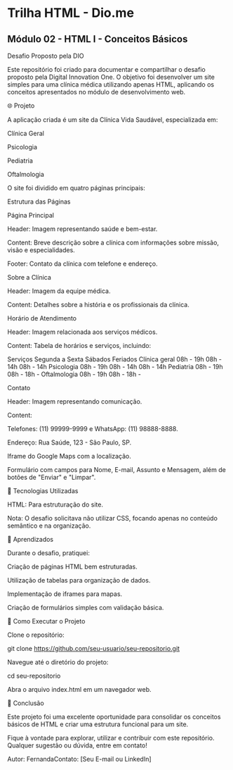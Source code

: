 # Trilha HTML - Dio.me
## Módulo 02 - HTML I - Conceitos Básicos

Desafio Proposto pela DIO

Este repositório foi criado para documentar e compartilhar o desafio proposto pela Digital Innovation One. O objetivo foi desenvolver um site simples para uma clínica médica utilizando apenas HTML, aplicando os conceitos apresentados no módulo de desenvolvimento web.

🌐 Projeto

A aplicação criada é um site da Clínica Vida Saudável, especializada em:

Clínica Geral

Psicologia

Pediatria

Oftalmologia

O site foi dividido em quatro páginas principais:

Estrutura das Páginas

Página Principal

Header: Imagem representando saúde e bem-estar.

Content: Breve descrição sobre a clínica com informações sobre missão, visão e especialidades.

Footer: Contato da clínica com telefone e endereço.

Sobre a Clínica

Header: Imagem da equipe médica.

Content: Detalhes sobre a história e os profissionais da clínica.

Horário de Atendimento

Header: Imagem relacionada aos serviços médicos.

Content: Tabela de horários e serviços, incluindo:

Serviços        Segunda a Sexta    Sábados        Feriados
Clínica geral   08h - 19h          08h - 14h      08h - 14h
Psicologia      08h - 19h          08h - 14h      08h - 14h
Pediatria       08h - 19h          08h - 18h      -
Oftalmologia    08h - 19h          08h - 18h      -

Contato

Header: Imagem representando comunicação.

Content:

Telefones: (11) 99999-9999 e WhatsApp: (11) 98888-8888.

Endereço: Rua Saúde, 123 - São Paulo, SP.

Iframe do Google Maps com a localização.

Formulário com campos para Nome, E-mail, Assunto e Mensagem, além de botões de "Enviar" e "Limpar".

🚀 Tecnologias Utilizadas

HTML: Para estruturação do site.

Nota: O desafio solicitava não utilizar CSS, focando apenas no conteúdo semântico e na organização.

🥇 Aprendizados

Durante o desafio, pratiquei:

Criação de páginas HTML bem estruturadas.

Utilização de tabelas para organização de dados.

Implementação de iframes para mapas.

Criação de formulários simples com validação básica.

🔧 Como Executar o Projeto

Clone o repositório:

git clone https://github.com/seu-usuario/seu-repositorio.git

Navegue até o diretório do projeto:

cd seu-repositorio

Abra o arquivo index.html em um navegador web.

🔐 Conclusão

Este projeto foi uma excelente oportunidade para consolidar os conceitos básicos de HTML e criar uma estrutura funcional para um site.

Fique à vontade para explorar, utilizar e contribuir com este repositório. Qualquer sugestão ou dúvida, entre em contato!

Autor: FernandaContato: [Seu E-mail ou LinkedIn]

